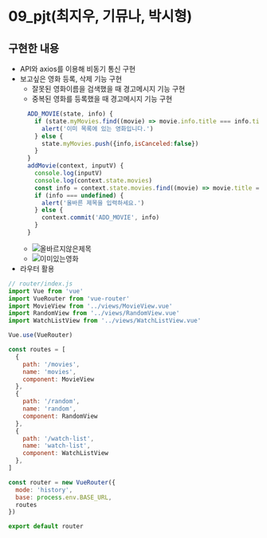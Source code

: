 # 09_pjt(최지우, 기뮤나, 박시형)

## 구현한 내용
- API와 axios를 이용해 비동기 통신 구현
- 보고싶은 영화 등록, 삭제 기능 구현
  - 잘못된 영화이름을 검색했을 때 경고메시지 기능 구현
  - 중복된 영화를 등록했을 때 경고메시지 기능 구현
  ```javascript
    ADD_MOVIE(state, info) {
      if (state.myMovies.find((movie) => movie.info.title === info.title )) {
        alert('이미 목록에 있는 영화입니다.')
      } else {
        state.myMovies.push({info,isCanceled:false})
      } 
    }
    addMovie(context, inputV) {
      console.log(inputV)
      console.log(context.state.movies)
      const info = context.state.movies.find((movie) => movie.title === inputV)
      if (info === undefined) {
        alert('올바른 제목을 입력하세요.')
      } else {
        context.commit('ADD_MOVIE', info)
      }
    }
    ```
  - ![올바르지않은제목](/올바르지않은제목.PNG)
  - ![이미있는영화](/이미있는영화.PNG)
- 라우터 활용
```javascript
// router/index.js
import Vue from 'vue'
import VueRouter from 'vue-router'
import MovieView from '../views/MovieView.vue'
import RandomView from '../views/RandomView.vue'
import WatchListView from '../views/WatchListView.vue'

Vue.use(VueRouter)

const routes = [
  {
    path: '/movies',
    name: 'movies',
    component: MovieView
  },
  {
    path: '/random',
    name: 'random',
    component: RandomView
  },
  {
    path: '/watch-list',
    name: 'watch-list',
    component: WatchListView
  },
]

const router = new VueRouter({
  mode: 'history',
  base: process.env.BASE_URL,
  routes
})

export default router
```